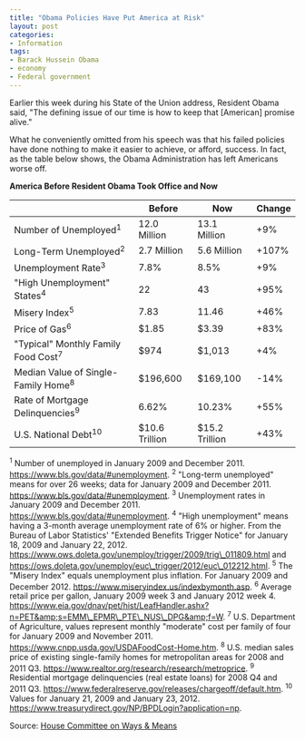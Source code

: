 ```yaml
---
title: "Obama Policies Have Put America at Risk"
layout: post
categories:
- Information
tags:
- Barack Hussein Obama
- economy
- Federal government
---
```


Earlier this week during his State of the Union address, Resident Obama said, "The defining issue of our time is how to keep that \[American\] promise alive."

What he conveniently omitted from his speech was that his failed policies have done nothing to make it easier to achieve, or afford, success. In fact, as the table below shows, the Obama Administration has left Americans worse off.

**America Before Resident Obama Took Office and Now**

|  | Before | Now | Change |
|---|---|---|---|
| Number of Unemployed<sup>1</sup> | 12.0 Million | 13.1 Million | +9% |
| Long-Term Unemployed<sup>2</sup> | 2.7 Million | 5.6 Million | +107% |
| Unemployment Rate<sup>3</sup> | 7.8% | 8.5% | +9% |
| "High Unemployment" States<sup>4</sup> | 22 | 43 | +95% |
| Misery Index<sup>5</sup> | 7.83 | 11.46 | +46% |
| Price of Gas<sup>6</sup> | $1.85 | $3.39 | +83% |
| "Typical" Monthly Family Food Cost<sup>7</sup> | $974 | $1,013 | +4% |
| Median Value of Single-Family Home<sup>8</sup> | $196,600 | $169,100 | -14% |
| Rate of Mortgage Delinquencies<sup>9</sup> | 6.62% | 10.23% | +55% |
| U.S. National Debt<sup>10</sup> | $10.6 Trillion | $15.2 Trillion | +43% |

<sup>1</sup> Number of unemployed in January 2009 and December 2011. https://www.bls.gov/data/#unemployment.
<sup>2</sup> "Long-term unemployed" means for over 26 weeks; data for January 2009 and December 2011. https://www.bls.gov/data/#unemployment.
<sup>3</sup> Unemployment rates in January 2009 and December 2011. https://www.bls.gov/data/#unemployment.
<sup>4</sup> "High unemployment" means having a 3-month average unemployment rate of 6% or higher. From the Bureau of Labor Statistics' "Extended Benefits Trigger Notice" for January 18, 2009 and January 22, 2012. https://www.ows.doleta.gov/unemploy/trigger/2009/trig\_011809.html and https://ows.doleta.gov/unemploy/euc\_trigger/2012/euc\_012212.html.
<sup>5</sup> The "Misery Index" equals unemployment plus inflation. For January 2009 and December 2012. https://www.miseryindex.us/indexbymonth.asp.
<sup>6</sup> Average retail price per gallon, January 2009 week 3 and January 2012 week 4. https://www.eia.gov/dnav/pet/hist/LeafHandler.ashx?n=PET&amp;s=EMM\_EPMR\_PTE\_NUS\_DPG&amp;f=W.
<sup>7</sup> U.S. Department of Agriculture, values represent monthly "moderate" cost per family of four for January 2009 and November 2011. https://www.cnpp.usda.gov/USDAFoodCost-Home.htm.
<sup>8</sup> U.S. median sales price of existing single-family homes for metropolitan areas for 2008 and 2011 Q3. https://www.realtor.org/research/research/metroprice.
<sup>9</sup> Residential mortgage delinquencies (real estate loans) for 2008 Q4 and 2011 Q3. https://www.federalreserve.gov/releases/chargeoff/default.htm.
<sup>10</sup> Values for January 21, 2009 and January 23, 2012. https://www.treasurydirect.gov/NP/BPDLogin?application=np.

Source: [House Committee on Ways &amp; Means](https://waysandmeans.house.gov/News/DocumentSingle.aspx?DocumentID=276866)